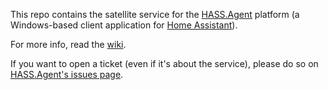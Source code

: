 This repo contains the satellite service for the [HASS.Agent](https://github.com/LAB02-Research/HASS.Agent) platform (a Windows-based client application for [Home Assistant](https://www.home-assistant.io)).

For more info, read the [wiki](https://github.com/LAB02-Research/HASS.Agent/wiki). 

If you want to open a ticket (even if it's about the service), please do so on [HASS.Agent's issues page](https://github.com/LAB02-Research/HASS.Agent/issues).
